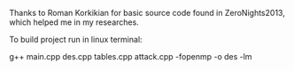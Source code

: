 Thanks to Roman Korkikian for basic source code found in ZeroNights2013, which helped me in my researches.
 
To build project run in linux terminal:

g++ main.cpp des.cpp tables.cpp attack.cpp -fopenmp -o des -lm
